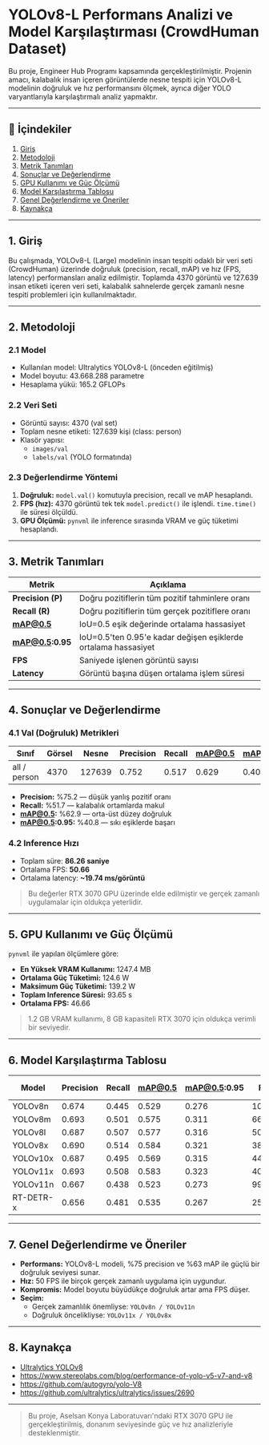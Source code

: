 # YOLOv8-L Performans Analizi ve Model Karşılaştırması (CrowdHuman Dataset)

Bu proje, Engineer Hub Programı kapsamında gerçekleştirilmiştir. Projenin amacı, kalabalık insan içeren görüntülerde nesne tespiti için YOLOv8-L modelinin doğruluk ve hız performansını ölçmek, ayrıca diğer YOLO varyantlarıyla karşılaştırmalı analiz yapmaktır.

---

## 📘 İçindekiler

1. [Giriş](#1-giriş)  
2. [Metodoloji](#2-metodoloji)  
3. [Metrik Tanımları](#3-metrik-tanımları)  
4. [Sonuçlar ve Değerlendirme](#4-sonuçlar-ve-değerlendirme)  
5. [GPU Kullanımı ve Güç Ölçümü](#5-gpu-kullanımı-ve-güç-ölçümü)  
6. [Model Karşılaştırma Tablosu](#6-model-karşılaştırma-tablosu)  
7. [Genel Değerlendirme ve Öneriler](#7-genel-değerlendirme-ve-öneriler)  
8. [Kaynakça](#8-kaynakça)

---

## 1. Giriş

Bu çalışmada, YOLOv8-L (Large) modelinin insan tespiti odaklı bir veri seti (CrowdHuman) üzerinde doğruluk (precision, recall, mAP) ve hız (FPS, latency) performansları analiz edilmiştir. Toplamda 4370 görüntü ve 127.639 insan etiketi içeren veri seti, kalabalık sahnelerde gerçek zamanlı nesne tespiti problemleri için kullanılmaktadır.

---

## 2. Metodoloji

### 2.1 Model
- Kullanılan model: Ultralytics YOLOv8-L (önceden eğitilmiş)
- Model boyutu: 43.668.288 parametre
- Hesaplama yükü: 165.2 GFLOPs

### 2.2 Veri Seti
- Görüntü sayısı: 4370 (val set)
- Toplam nesne etiketi: 127.639 kişi (class: person)
- Klasör yapısı:
  - `images/val`
  - `labels/val` (YOLO formatında)

### 2.3 Değerlendirme Yöntemi
1. **Doğruluk:** `model.val()` komutuyla precision, recall ve mAP hesaplandı.  
2. **FPS (hız):** 4370 görüntü tek tek `model.predict()` ile işlendi. `time.time()` ile süresi ölçüldü.  
3. **GPU Ölçümü:** `pynvml` ile inference sırasında VRAM ve güç tüketimi hesaplandı.

---

## 3. Metrik Tanımları

| Metrik | Açıklama |
|--------|----------|
| **Precision (P)** | Doğru pozitiflerin tüm pozitif tahminlere oranı |
| **Recall (R)** | Doğru pozitiflerin tüm gerçek pozitiflere oranı |
| **mAP@0.5** | IoU=0.5 eşik değerinde ortalama hassasiyet |
| **mAP@0.5:0.95** | IoU=0.5'ten 0.95'e kadar değişen eşiklerde ortalama hassasiyet |
| **FPS** | Saniyede işlenen görüntü sayısı |
| **Latency** | Görüntü başına düşen ortalama işlem süresi |

---

## 4. Sonuçlar ve Değerlendirme

### 4.1 Val (Doğruluk) Metrikleri

| Sınıf | Görsel | Nesne | Precision | Recall | mAP@0.5 | mAP@0.5:0.95 |
|-------|--------|-------|-----------|--------|---------|---------------|
| all / person | 4370 | 127639 | 0.752 | 0.517 | 0.629 | 0.408 |

- **Precision:** %75.2 — düşük yanlış pozitif oranı
- **Recall:** %51.7 — kalabalık ortamlarda makul
- **mAP@0.5:** %62.9 — orta-üst düzey doğruluk
- **mAP@0.5:0.95:** %40.8 — sıkı eşiklerde başarı

### 4.2 Inference Hızı

- Toplam süre: **86.26 saniye**
- Ortalama FPS: **50.66**
- Ortalama latency: **~19.74 ms/görüntü**

> Bu değerler RTX 3070 GPU üzerinde elde edilmiştir ve gerçek zamanlı uygulamalar için oldukça yeterlidir.

---

## 5. GPU Kullanımı ve Güç Ölçümü

`pynvml` ile yapılan ölçümlere göre:

- **En Yüksek VRAM Kullanımı:** 1247.4 MB
- **Ortalama Güç Tüketimi:** 124.6 W
- **Maksimum Güç Tüketimi:** 139.2 W
- **Toplam Inference Süresi:** 93.65 s
- **Ortalama FPS:** 46.66

> 1.2 GB VRAM kullanımı, 8 GB kapasiteli RTX 3070 için oldukça verimli bir seviyedir.

---

## 6. Model Karşılaştırma Tablosu

| Model     | Precision | Recall | mAP@0.5 | mAP@0.5:0.95 | FPS   | Latency (ms) |
|-----------|-----------|--------|---------|---------------|--------|---------------|
| YOLOv8n   | 0.674     | 0.445  | 0.529   | 0.276         | 107.31 | 9.32 |
| YOLOv8m   | 0.693     | 0.501  | 0.575   | 0.311         | 66.4   | 15.06 |
| YOLOv8l   | 0.687     | 0.507  | 0.577   | 0.316         | 50.44  | 19.83 |
| YOLOv8x   | 0.690     | 0.514  | 0.584   | 0.321         | 38.69  | 25.85 |
| YOLOv10x  | 0.687     | 0.495  | 0.569   | 0.315         | 44.29  | 22.58 |
| YOLOv11x  | 0.693     | 0.508  | 0.583   | 0.323         | 40.3   | 24.81 |
| YOLOv11n  | 0.667     | 0.438  | 0.523   | 0.273         | 99.94  | 10.01 |
| RT-DETR-x | 0.656     | 0.481  | 0.535   | 0.267         | 25.1   | 39.84 |

---

## 7. Genel Değerlendirme ve Öneriler

- **Performans:** YOLOv8-L modeli, %75 precision ve %63 mAP ile güçlü bir doğruluk seviyesi sunar.
- **Hız:** 50 FPS ile birçok gerçek zamanlı uygulama için uygundur.
- **Kompromis:** Model boyutu büyüdükçe doğruluk artar ama FPS düşer.  
- **Seçim:**  
  - Gerçek zamanlılık önemliyse: `YOLOv8n / YOLOv11n`  
  - Doğruluk öncelikliyse: `YOLOv11x / YOLOv8x`  

---

## 8. Kaynakça

- [Ultralytics YOLOv8](https://github.com/ultralytics/ultralytics)
- https://www.stereolabs.com/blog/performance-of-yolo-v5-v7-and-v8
- https://github.com/autogyro/yolo-V8
- https://github.com/ultralytics/ultralytics/issues/2690

---

> Bu proje, Aselsan Konya Laboratuvarı'ndaki RTX 3070 GPU ile gerçekleştirilmiş, donanım seviyesinde güç ve hız analizleriyle desteklenmiştir.  
